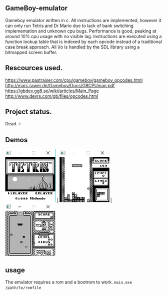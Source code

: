 ## GameBoy-emulator
Gameboy emulator written in c. All instructions are implemented, however it can only run Tetris and Dr Mario due to lack of bank switching implementation and unknown cpu bugs. Performance is good, peaking at around 10% cpu usage with no visible lag. Instructions are executed using a function lookup table that is indexed by each opcode instead of a traditional case break approach. All i/o is handled by the SDL library using a bitmapped screen buffer.

## Rescources used.
https://www.pastraiser.com/cpu/gameboy/gameboy_opcodes.html <br/>
http://marc.rawer.de/Gameboy/Docs/GBCPUman.pdf <br/>
https://gbdev.gg8.se/wiki/articles/Main_Page <br/>
http://www.devrs.com/gb/files/opcodes.html <br/>

## Project status.
Dead. 💀

## Demos
![](Images/1.png)  |  ![](Images/2.png) | ![](Images/3.png)

## usage
The emulator requires a rom and a bootrom to work.
```main.exe /path/to/romfile```




